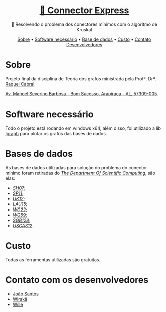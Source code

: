 <h1 align="center">
    <a href="https://github.com/eu-joao/Connector-Express">🔗 Connector Express</a>
</h1>
<p align="center">🚀 Resolvendo o problema dos conectores mínimos com o algoritmo de Kruskal</p>

<p align="center">
 <a href="">Sobre</a> •
 <a href="">Software necessário</a> •  
 <a href="">Base de dados</a> • 
 <a href="">Custo</a> • 
 <a href="">Contato Desenvolvedores</a>
</p>

# Sobre
Projeto final da disciplina de Teoria dos grafos ministrada pela Profª. Drª. [Raquel Cabral](http://buscatextual.cnpq.br/buscatextual/visualizacv.do;jsessionid=2D945EE5CEAA9C4B800699193E51ECEE.buscatextual_65).

[Av. Manoel Severino Barbosa - Bom Sucesso, Arapiraca - AL, 57309-005](https://www.google.com/maps/place/UFAL,+Campus+de+Arapiraca/@-9.7013428,-36.6880506,18z/data=!4m5!3m4!1s0x0:0xc680c05ae30667fc!8m2!3d-9.7012582!4d-36.6873613!5m1!1e2).

# Software necessário
Todo o projeto está rodando em windows x64, além disso, foi utilizado a lib [Igraph](https://igraph.org/python/) para plotar os grafos das bases de dados.

# Bases de dados
As bases de dados utilizadas para solução do problema do conector mínimo foram retiradas do [*The Department Of Scientific Computing*](https://people.sc.fsu.edu/~jburkardt/datasets/cities/cities.html), são elas:
 - [*SH07*](https://people.sc.fsu.edu/~jburkardt/datasets/cities/sh07_dist.txt);
 - [*SP11*](https://people.sc.fsu.edu/~jburkardt/datasets/cities/sp11_dist.txt);
 - [*UK12*](https://people.sc.fsu.edu/~jburkardt/datasets/cities/uk12_dist.txt);
 - [*LAU15*](https://people.sc.fsu.edu/~jburkardt/datasets/cities/lau15_dist.txt);
 - [*WG22*](https://people.sc.fsu.edu/~jburkardt/datasets/cities/wg22_dist.txt);
 - [*WG59*](https://people.sc.fsu.edu/~jburkardt/datasets/cities/wg59_dist.txt);
 - [*SGB128*](https://people.sc.fsu.edu/~jburkardt/datasets/cities/sgb128_dist.txt);
 - [*USCA312*](https://people.sc.fsu.edu/~jburkardt/datasets/cities/usca312_dist.txt).

# Custo
Todas as ferramentas utilizadas são gratuitas.

# Contato com os desenvolvedores
* [João Santos](#)
* [Wirakã](#)
* [Wille](#)